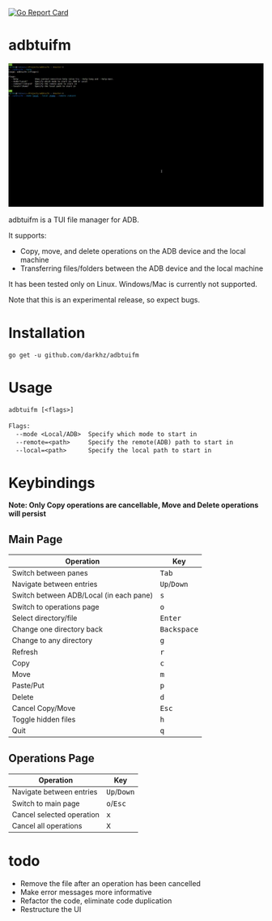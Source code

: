 [![Go Report Card](https://goreportcard.com/badge/github.com/darkhz/adbtuifm)](https://goreportcard.com/report/github.com/darkhz/adbtuifm)
# adbtuifm

![demo](demo/demo.gif)

adbtuifm is a TUI file manager for ADB.

It supports:
- Copy, move, and delete operations on the ADB device and the local machine
- Transferring files/folders between the ADB device and the local machine

It has been tested only on Linux. Windows/Mac is currently not supported.

Note that this is an experimental release, so expect bugs.

# Installation
```
go get -u github.com/darkhz/adbtuifm
```
# Usage
```
adbtuifm [<flags>]

Flags:
  --mode <Local/ADB>  Specify which mode to start in
  --remote=<path>     Specify the remote(ADB) path to start in
  --local=<path>      Specify the local path to start in
  ```

# Keybindings
**Note: Only Copy operations are cancellable, Move and Delete operations will persist**

## Main Page
|Operation                              |Key                          |
|---------------------------------------|-----------------------------|
|Switch between panes                   |<kbd>Tab</kbd>               |
|Navigate between entries               |<kbd>Up</kbd>/<kbd>Down</kbd>|
|Switch between ADB/Local (in each pane)|<kbd>s</kbd>                 |
|Switch to operations page              |<kbd>o</kbd>                 |
|Select directory/file                  |<kbd>Enter</kbd>             |
|Change one directory back              |<kbd>Backspace</kbd>         |
|Change to any directory                |<kbd>g</kbd>                 |
|Refresh                                |<kbd>r</kbd>                 |
|Copy                                   |<kbd>c</kbd>                 |
|Move                                   |<kbd>m</kbd>                 |
|Paste/Put                              |<kbd>p</kbd>                 |
|Delete                                 |<kbd>d</kbd>                 |
|Cancel Copy/Move                       |<kbd>Esc</kbd>               |
|Toggle hidden files                    |<kbd>h</kbd>                 |
|Quit                                   |<kbd>q</kbd>                 |

## Operations Page
|Operation                |Key                          |
|-------------------------|-----------------------------|
|Navigate between entries |<kbd>Up</kbd>/<kbd>Down</kbd>|
|Switch to main page      |<kbd>o</kbd>/<kbd>Esc</kbd>  |
|Cancel selected operation|<kbd>x</kbd>                 |
|Cancel all operations    |<kbd>X</kbd>                 |

# todo
- Remove the file after an operation has been cancelled
- Make error messages more informative
- Refactor the code, eliminate code duplication
- Restructure the UI
